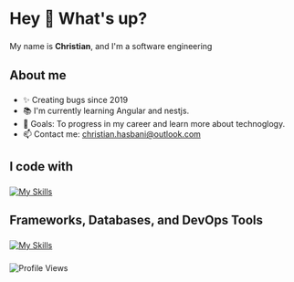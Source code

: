 <h1 align="left">Hey 👋 What's up?</h1>

###

<p align="left">My name is <b>Christian</b>, and I'm a software engineering</p>

###

<h2 align="left">About me</h2>

###

- ✨ Creating bugs since 2019
- 📚 I'm currently learning Angular and nestjs.
- 🎯 Goals: To progress in my career and learn more about technoglogy.
- 📫 Contact me: [christian.hasbani@outlook.com](mailto:christian.hasbani@outlook.com) 
###

<h2 align="left">I code with</h2>

###

[![My Skills](https://skillicons.dev/icons?i=c,cpp,cs,java,python,php,js,ts,swift)](https://skillicons.dev)

###

<h2 align="left">Frameworks, Databases, and DevOps Tools</h2>

###
[![My Skills](https://skillicons.dev/icons?i=nodejs,react,jquery,dotnet,flask,mysql,sqlite,redis,pytorch,git,github,docker,linux)](https://skillicons.dev)

###

<p align="left">
  <img src="https://komarev.com/ghpvc/?username=Christian-Hasbani&label=Profile%20views&color=0e75b6&style=flat" alt="Profile Views" />
</p>
